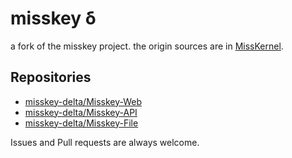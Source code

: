 # misskey δ
a fork of the misskey project.
the origin sources are in [MissKernel](https://github.com/MissKernel).  
  
## Repositories
- [misskey-delta/Misskey-Web](https://github.com/misskey-delta/Misskey-Web)
- [misskey-delta/Misskey-API](https://github.com/misskey-delta/Misskey-API)
- [misskey-delta/Misskey-File](https://github.com/misskey-delta/Misskey-File)
  
Issues and Pull requests are always welcome.
